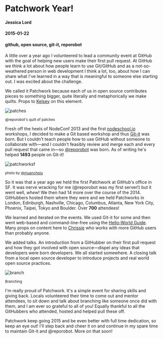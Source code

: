 # Patchwork Year!
#### Jessica Lord
#### 2015-01-22
#### github, open source, git-it, reporobot

A little over a year ago I volunteered to lead a community event at GitHub with the goal of helping new users make their first pull request. At GitHub we think a lot about how people learn to use Git/GitHub and as a not-so-weathered person in web development I think a lot, too, about how I can share what I've learned in a way that is meaningful to someone else starting out.  I was excited about the challenge.

We called it Patchwork because each of us in open source contributes pieces to something bigger, quite literally and metaphorically we make quilts. Props to [Kelsey](http://www.twitter.com/kelseyschimm) on this element.

![patches](https://s3.amazonaws.com/f.cl.ly/items/310g2d2U2Q0g2Y070k36/reporobotyear.png)

<small>@reporobot's quilt of patches</small>

Fresh off the heels of NodeConf 2013 and the first [nodeschool.io](http://www.nodeschool.io) workshops, I decided to make a Git based workshop and thus [Git-it](https://github.com/jlord/git-it) was born. But I couldn't teach people how to use GitHub without someone to collaborate with—and I couldn't feasibly review and merge each and every pull request that came in—so [@reporobot](https://github.com/reporobot) was born. As of writing he's helped **1493** people on Git-it!

![patchworksf](https://i.github-camo.com/5b47a379d1899b1e0004fd944eef30fe88e91dc4/687474703a2f2f636c2e6c792f696d6167652f3057304f33463338315132412f756e6e616d65642d312e6a7067)

<small>photo by [@muanchoiu](http://twitter.com/muanchoiu)</small>

So it was that a year ago we held the first Patchwork at GitHub's office in SF. It was nerve wracking for me (@reporobot was my first server!) but it went well, _whew_! We then had 14 more over the course of the 2014. GitHubbers hosted them where they were and we held Patchworks in London, Edinburgh, Nashville, Chicago, Columbus, Atlanta, New York City, Phoenix, Taipei, Tokyo and Boulder. Over **700** attendees!

We learned and iterated on the events. We used Git-it for some and then went web-based and command-line-free using the [Hello-World Guide](http://guides.github.com/activities/hello-world). Many props on content here to [Chrissie](http://www.twitter.com/tenaciouscb) who works with more GitHub users than probably anyone.

We added talks. An introduction from a GitHubber on their first pull request and how they got involved with open source—dispel any ideas that developers were born developers. We all started somewhere. A closing talk from a local open source developer to introduce projects and real world open source practices.

![branch](http://jlord.dev/git-it/assets/imgs/branches.png)

<small>Branching</small>

I'm really proud of Patchwork. It's a simple event for sharing skills and giving back. Locals volunteered their time to come out and mentor attendees, to sit down and talk about branching like someone once did with them, and I am ever so grateful to all of you! Equally thankful to all the GitHubbers who attended, hosted and helped pull these off.

Patchwork keep going 2015 and be even better with full time dedication, so keep an eye out! I'll step back and cheer it on and continue in my spare time to maintain Git-it and @reporobot. More on that soon!
